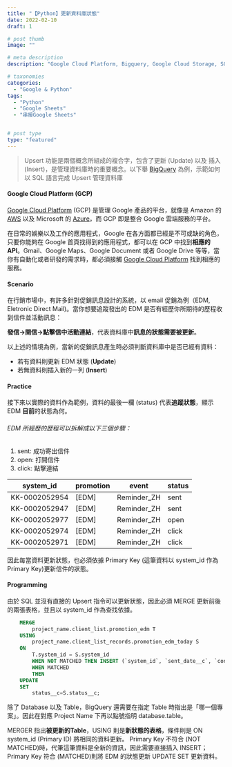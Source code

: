 ```yaml
---
title: "【Python】更新資料庫狀態"
date: 2022-02-10
draft: 1

# post thumb
image: ""

# meta description
description: "Google Cloud Platform, Bigquery, Google Cloud Storage, SQL, Merge, "

# taxonomies
categories:
  - "Google & Python"
tags:
  - "Python"
  - "Google Sheets"
  - "串接Google Sheets"


# post type
type: "featured"
---
```


>Upsert 功能是兩個概念所組成的複合字，包含了更新 (Update) 以及 插入 (Insert)，是管理資料庫時的重要概念。以下舉 [BigQuery](https://zh.wikipedia.org/wiki/BigQuery "BigQuery
") 為例，示範如何以 SQL 語言完成 Upsert 管理資料庫
<!--more-->

#### Google Cloud Platform (GCP)
[Google Cloud Platform](https://console.cloud.google.com/?hl=zh-TW "Google Cloud Platform") (GCP) 是管理 Google 產品的平台，就像是 Amazon 的 [AWS](https://en.wikipedia.org/wiki/Amazon_Web_Services "Amazon 雲端服務平台") 以及 Microsoft 的 [Azure](https://zh.wikipedia.org/wiki/Microsoft_Azure "Microsoft 雲端服務平台")，而 GCP 即是整合 Google 雲端服務的平台。

在日常的娛樂以及工作的應用程式，Google 在各方面都已經是不可或缺的角色，只要你能夠在 Google 首頁找得到的應用程式，都可以在 GCP 中找到**相應的 API**。Gmail、Google Maps、Google Document 或者 Google Drive 等等，當你有自動化或者研發的需求時，都必須接觸 [Google Cloud Platform](https://console.cloud.google.com/?hl=zh-TW "Google Cloud Platform") 找到相應的服務。

#### Scenario
在行銷市場中，有許多針對促銷訊息設計的系統，以 email 促銷為例（EDM, Eletronic Direct Mail)。當你想要追蹤發出的 EDM 是否有經歷你所期待的歷程收到信件並活動訊息：

**發信&rarr;開信&rarr;點擊信中活動連結**，代表資料庫中**訊息的狀態需要被更新**。

以上述的情境為例，當新的促銷訊息產生時必須判斷資料庫中是否已經有資料：
* 若有資料則更新 EDM 狀態 (**Update**)
* 若無資料則插入新的一列 (**Insert**)

#### Practice

接下來以實際的資料作為範例，資料的最後一欄 (status) 代表**追蹤狀態**，顯示 EDM **目前**的狀態為何。

###### EDM 所經歷的歷程可以拆解成以下三個步驟：
1. sent: 成功寄出信件
1. open: 打開信件
1. click: 點擊連結

|system_id|promotion|event|status|
|-----|-----|-----|-----|
|KK-0002052954|[EDM]|Reminder_ZH|sent|
|KK-0002052947|[EDM]|Reminder_ZH|sent|
|KK-0002052977|[EDM]|Reminder_ZH|open|
|KK-0002052974|[EDM]|Reminder_ZH|click|
|KK-0002052971|[EDM]|Reminder_ZH|click|

因此每當資料更新狀態，也必須依據 Primary Key (這筆資料以 system_id 作為 Primary Key)更新信件的狀態。

#### Programming

由於 SQL 並沒有直接的 Upsert 指令可以更新狀態，因此必須 MERGE 更新前後的兩張表格，並且以 system_id 作為查找依據。


```SQL
    MERGE
        project_name.client_list.promotion_edm T
    USING
        project_name.client_list_records.promotion_edm_today S
    ON
        T.system_id = S.system_id
        WHEN NOT MATCHED THEN INSERT (`system_id`, `sent_date__c`, `content_name__c`, `journey_content__r_a_b_test__c`, `type__c`, `card_no__c`, `card_type__c`, `status__c`, `arrival_station__c`, `departure_station__c`, `pnr_number`, `utm_content__c`, `birthday_event_date`) VALUES (`system_id`, `sent_date__c`, `content_name__c`, `journey_content__r_a_b_test__c`, `type__c`, `card_no__c`, `card_type__c`, `status__c`, `arrival_station__c`, `departure_station__c`, `pnr_number`, `utm_content__c`, `birthday_event_date`)
        WHEN MATCHED
        THEN
    UPDATE
    SET
        status__c=S.status__c;
```

除了 Database 以及 Table，BigQuery 還需要在指定 Table 時指出是「哪一個專案」。因此在對應 Project Name 下再以點號指明 database.table。

MERGER 指出**被更新的Table**，USING 則是**新狀態的表格**，條件則是 ON system_id (Primary ID) 將相同的資料更新。
Primary Key 不符合 (NOT MATCHED)時，代筆這筆資料是全新的資訊，因此需要直接插入 INSERT；Primary Key 符合 (MATCHED)則將 EDM 的狀態更新 UPDATE SET 更新資料。
